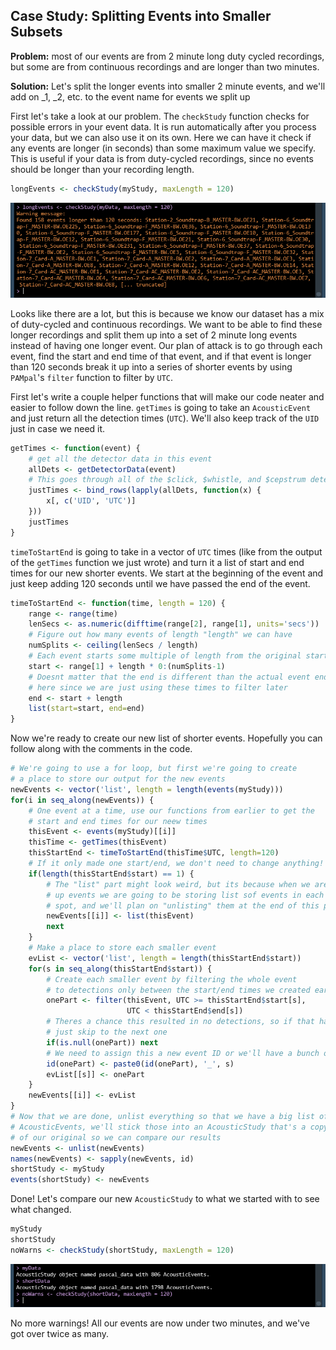 ## Case Study: Splitting Events into Smaller Subsets

**Problem:** most of our events are from 2 minute long duty cycled
recordings, but some are from continuous recordings and are longer
than two minutes.

**Solution:** Let's split the longer events into smaller 2 minute events,
and we'll add on _1, _2, etc. to the event name for events we split up

First let's take a look at our problem. The `checkStudy` function checks for possible
errors in your event data. It is run automatically after you process your data, but we
can also use it on its own. Here we can have it check if any events are longer (in seconds)
than some maximum value we specify. This is useful if your data is from duty-cycled recordings,
since no events should be longer than your recording length.

```r
longEvents <- checkStudy(myStudy, maxLength = 120)
```
<a href="images/LongEvents.png" data-lightbox="long-events" data-title="Lots of events longer than two minutes">![](images/LongEvents.png)</a>

Looks like there are a lot, but this is because we know our dataset has a mix of duty-cycled and
continuous recordings. We want to be able to find these longer recordings and split them up
into a set of 2 minute long events instead of having one longer event. Our plan of attack is to
go through each event, find the start and end time of that event, and if that event is longer than
120 seconds break it up into a series of shorter events by using `PAMpal`'s `filter` function
to filter by `UTC`.

First let's write a couple helper functions that will make our code neater and easier to follow 
down the line. `getTimes` is going to take an `AcousticEvent` and just return all the detection
times (`UTC`). We'll also keep track of the `UID` just in case we need it.

```r
getTimes <- function(event) {
    # get all the detector data in this event
    allDets <- getDetectorData(event)
    # This goes through all of the $click, $whistle, and $cepstrum detectors if present
    justTimes <- bind_rows(lapply(allDets, function(x) {
        x[, c('UID', 'UTC')]
    }))
    justTimes
}
```

`timeToStartEnd` is going to take in a vector of `UTC` times (like from the output of
the `getTimes` function we just wrote) and turn it a list of start and end times for
our new shorter events. We start at the beginning of the event and just keep adding
120 seconds until we have passed the end of the event.

```r
timeToStartEnd <- function(time, length = 120) {
    range <- range(time)
    lenSecs <- as.numeric(difftime(range[2], range[1], units='secs'))
    # Figure out how many events of length "length" we can have
    numSplits <- ceiling(lenSecs / length)
    # Each event starts some multiple of length from the original start
    start <- range[1] + length * 0:(numSplits-1)
    # Doesnt matter that the end is different than the actual event end
    # here since we are just using these times to filter later
    end <- start + length
    list(start=start, end=end)
}
```

Now we're ready to create our new list of shorter events. Hopefully you can 
follow along with the comments in the code.

```r
# We're going to use a for loop, but first we're going to create
# a place to store our output for the new events
newEvents <- vector('list', length = length(events(myStudy)))
for(i in seq_along(newEvents)) {
    # One event at a time, use our functions from earlier to get the
    # start and end times for our neew times
    thisEvent <- events(myStudy)[[i]]
    thisTime <- getTimes(thisEvent)
    thisStartEnd <- timeToStartEnd(thisTime$UTC, length=120)
    # If it only made one start/end, we don't need to change anything!
    if(length(thisStartEnd$start) == 1) {
        # The "list" part might look weird, but its because when we are breaking
        # up events we are going to be storing list sof events in each "newEvents"
        # spot, and we'll plan on "unlisting" them at the end of this process
        newEvents[[i]] <- list(thisEvent)
        next
    } 
    # Make a place to store each smaller event
    evList <- vector('list', length = length(thisStartEnd$start))
    for(s in seq_along(thisStartEnd$start)) {
        # Create each smaller event by filtering the whole event
        # to detections only between the start/end times we created earlier
        onePart <- filter(thisEvent, UTC >= thisStartEnd$start[s],
                          UTC < thisStartEnd$end[s])
        # Theres a chance this resulted in no detections, so if that happens
        # just skip to the next one
        if(is.null(onePart)) next
        # We need to assign this a new event ID or we'll have a bunch of repeats
        id(onePart) <- paste0(id(onePart), '_', s)
        evList[[s]] <- onePart
    }
    newEvents[[i]] <- evList
}
# Now that we are done, unlist everything so that we have a big list of
# AcousticEvents, we'll stick those into an AcousticStudy that's a copy
# of our original so we can compare our results
newEvents <- unlist(newEvents)
names(newEvents) <- sapply(newEvents, id)
shortStudy <- myStudy
events(shortStudy) <- newEvents
```

Done! Let's compare our new `AcousticStudy` to what we started with to see what changed.

```r
myStudy
shortStudy
noWarns <- checkStudy(shortStudy, maxLength = 120)
```

<a href="images/NoLongEvents.png" data-lightbox="no-long-events" data-title="No more warnings!">![](images/NoLongEvents.png)</a>

No more warnings! All our events are now under two minutes, and we've got over
twice as many.
